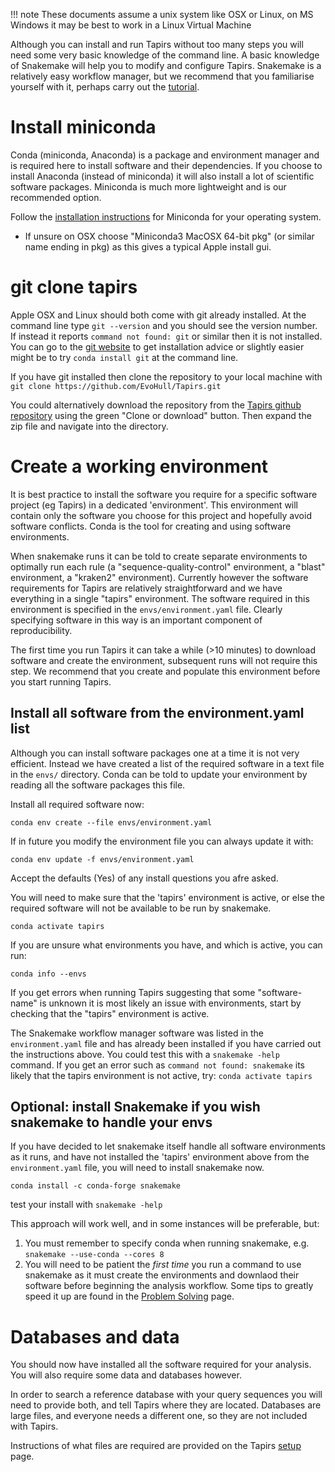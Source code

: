 !!! note
    These documents assume a unix system like OSX or Linux, on MS Windows it may be best to work in a Linux Virtual Machine

Although you can install and run Tapirs without too many steps you will need some very basic knowledge of the command line. A basic knowledge of Snakemake will help you to modify and configure Tapirs. Snakemake is a relatively easy workflow manager, but we recommend that you familiarise yourself with it, perhaps carry out the [tutorial](https://snakemake.readthedocs.io/en/stable/tutorial/tutorial.html).

# Install miniconda

Conda (miniconda, Anaconda) is a package and environment manager and is required here to install software and their dependencies. If you choose to install Anaconda (instead of miniconda) it will also install a lot of scientific software packages. Miniconda is much more lightweight and is our recommended option.

Follow the [installation instructions](https://docs.conda.io/projects/conda/en/latest/user-guide/install/) for Miniconda for your operating system.

- If unsure on OSX choose "Miniconda3 MacOSX 64-bit pkg" (or similar name ending in pkg) as this gives a typical Apple install gui.

# git clone tapirs
Apple OSX and Linux should both come with git already installed. At the command line type `git --version` and you should see the version number. If instead it reports `command not found: git` or similar then it is not installed. You can go to the [git website](https://git-scm.com/) to get installation advice or slightly easier might be to try `conda install git` at the command line.

If you have git installed then clone the repository to your local machine with `git clone https://github.com/EvoHull/Tapirs.git`

You could alternatively download the repository from the [Tapirs github repository](https://github.com/EvoHull/Tapirs) using the green "Clone or download" button. Then expand the zip file and navigate into the directory.

# Create a working environment
It is best practice to install the software you require for a specific software project (eg Tapirs) in a dedicated 'environment'. This environment will contain only the software you choose for this project and hopefully avoid software conflicts. Conda is the tool for creating and using software environments.

When snakemake runs it can be told to create separate environments to optimally run each rule (a "sequence-quality-control" environment, a "blast" environment, a "kraken2" environment). Currently however the software requirements for Tapirs are relatively straightforward and we have everything in a single "tapirs" environment. The software required in this environment is specified in the `envs/environment.yaml` file. Clearly specifying software in this way is an important component of reproducibility.

The first time you run Tapirs it can take a while (>10 minutes) to download software and create the environment, subsequent runs will not require this step. We recommend that you create and populate this environment before you start running Tapirs.

## Install all software from the environment.yaml list
Although you can install software packages one at a time it is not very efficient. Instead we have created a list of the required software in a text file in the `envs/` directory. Conda can be told to update your environment by reading all the software packages this file.

Install all required software now:

`conda env create --file envs/environment.yaml`

If in future you modify the environment file you can always update it with:

`conda env update -f envs/environment.yaml`

Accept the defaults (Yes) of any install questions you afre asked.

You will need to make sure that the 'tapirs' environment is active, or else the required software will not be available to be run by snakemake.

`conda activate tapirs`

If you are unsure what environments you have, and which is active, you can run:

`conda info --envs`

If you get errors when running Tapirs suggesting that some "software-name" is unknown it is most likely an issue with environments, start by checking that the "tapirs" environment is active.

The Snakemake workflow manager software was listed in the `environment.yaml` file and has already been installed if you have carried out the instructions above. You could test this with a `snakemake -help` command. If you get an error such as `command not found: snakemake` its likely that the tapirs environment is not active, try: `conda activate tapirs`

## Optional: install Snakemake if you wish snakemake to handle your envs

If you have decided to let snakemake itself handle all software environments as it runs, and have not installed the 'tapirs' environment above from the `environment.yaml` file, you will need to install snakemake now.

```
conda install -c conda-forge snakemake
```
test your install with `snakemake -help`

This approach will work well, and in some instances will be preferable, but:
1. You must remember to specify conda when running snakemake, e.g.
`snakemake --use-conda --cores 8`
2. You will need to be patient the *first time* you run a command to use snakemake as it must create the environments and downlaod their software before beginning the analysis workflow. Some tips to greatly speed it up are found in the [Problem Solving](problem-solving.md) page.

# Databases and data
You should now have installed all the software required for your analysis. You will also require some data and databases however.

In order to search a reference database with your query sequences you will need to provide both, and tell Tapirs where they are located. Databases are large files, and everyone needs a different one, so they are not included with Tapirs.

Instructions of what files are required are provided on the Tapirs [setup](setup.md) page.
